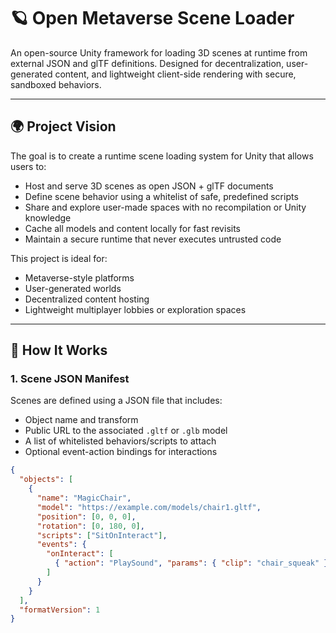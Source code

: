 # 🪐 Open Metaverse Scene Loader

An open-source Unity framework for loading 3D scenes at runtime from external JSON and glTF definitions. Designed for decentralization, user-generated content, and lightweight client-side rendering with secure, sandboxed behaviors.

---

## 🌍 Project Vision

The goal is to create a runtime scene loading system for Unity that allows users to:

- Host and serve 3D scenes as open JSON + glTF documents
- Define scene behavior using a whitelist of safe, predefined scripts
- Share and explore user-made spaces with no recompilation or Unity knowledge
- Cache all models and content locally for fast revisits
- Maintain a secure runtime that never executes untrusted code

This project is ideal for:
- Metaverse-style platforms
- User-generated worlds
- Decentralized content hosting
- Lightweight multiplayer lobbies or exploration spaces

---

## 🧱 How It Works

### 1. Scene JSON Manifest

Scenes are defined using a JSON file that includes:
- Object name and transform
- Public URL to the associated `.gltf` or `.glb` model
- A list of whitelisted behaviors/scripts to attach
- Optional event-action bindings for interactions

```json
{
  "objects": [
    {
      "name": "MagicChair",
      "model": "https://example.com/models/chair1.gltf",
      "position": [0, 0, 0],
      "rotation": [0, 180, 0],
      "scripts": ["SitOnInteract"],
      "events": {
        "onInteract": [
          { "action": "PlaySound", "params": { "clip": "chair_squeak" } }
        ]
      }
    }
  ],
  "formatVersion": 1
}
